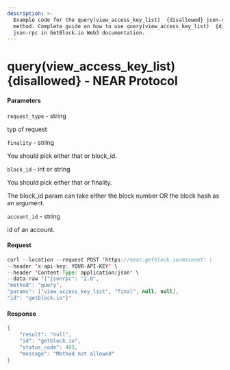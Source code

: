 ```yaml
---
description: >-
  Example code for the query(view_access_key_list)  {disallowed} json-rpc
  method. Сomplete guide on how to use query(view_access_key_list)  {disallowed}
  json-rpc in GetBlock.io Web3 documentation.
---
```


# query(view\_access\_key\_list) {disallowed} - NEAR Protocol

#### Parameters

`request_type` - string

typ of request

`finality` - string

You should pick either that or block\_id.

`block_id` - int or string

You should pick either that or finality.

The block\_id param can take either the block number OR the block hash as an argument.

`account_id` - string

id of an account.

#### Request

```java
curl --location --request POST 'https://near.getblock.io/mainnet' \ 
--header 'x-api-key: YOUR-API-KEY' \ 
--header 'Content-Type: application/json' \ 
--data-raw '{"jsonrpc": "2.0",
"method": "query",
"params": ["view_access_key_list", "final", null, null],
"id": "getblock.io"}'
```

#### Response

```java
{
    "result": "null",
    "id": "getblock.io",
    "status_code": 405,
    "message": "Method not allowed"
}
```
